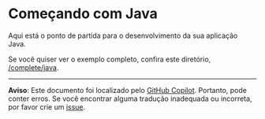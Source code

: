 # Começando com Java

Aqui está o ponto de partida para o desenvolvimento da sua aplicação Java.

Se você quiser ver o exemplo completo, confira este diretório, [/complete/java](../complete/java/).

---

**Aviso**: Este documento foi localizado pelo [GitHub Copilot](https://docs.github.com/copilot/about-github-copilot/what-is-github-copilot). Portanto, pode conter erros. Se você encontrar alguma tradução inadequada ou incorreta, por favor crie um [issue](https://github.com/microsoft/github-copilot-vibe-coding-workshop/issues/new).
